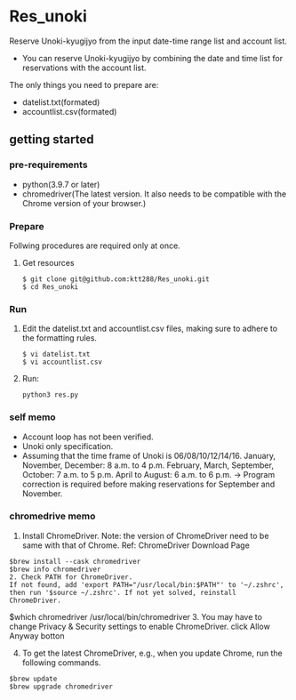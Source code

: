 # Res_unoki

Reserve Unoki-kyugijyo from the input date-time range list and account list.

- You can reserve Unoki-kyugijyo by combining the date and time list for reservations with the account list.

The only things you need to prepare are:

- datelist.txt(formated)
- accountlist.csv(formated)

## getting started
### pre-requirements
- python(3.9.7 or later)
- chromedriver(The latest version. It also needs to be compatible with the Chrome version of your browser.)

### Prepare
Follwing procedures are required only at once.

1. Get resources
   ```
   $ git clone git@github.com:ktt288/Res_unoki.git
   $ cd Res_unoki
### Run
1. Edit the datelist.txt and accountlist.csv files, making sure to adhere to the formatting rules.
   ```
   $ vi datelist.txt
   $ vi accountlist.csv
3. Run:
   ```
   python3 res.py
### self memo
- Account loop has not been verified.
- Unoki only specification.
- Assuming that the time frame of Unoki is 06/08/10/12/14/16.
    January, November, December: 8 a.m. to 4 p.m.
    February, March, September, October: 7 a.m. to 5 p.m.
    April to August: 6 a.m. to 6 p.m.
    -> Program correction is required before making reservations for September and November.

### chromedrive memo
1. Install ChromeDriver. Note: the version of ChromeDriver need to be same with that of Chrome.
Ref: ChromeDriver Download Page
```
$brew install --cask chromedriver
$brew info chromedriver
2. Check PATH for ChromeDriver.
If not found, add 'export PATH="/usr/local/bin:$PATH"' to '~/.zshrc', then run '$source ~/.zshrc'. If not yet solved, reinstall ChromeDriver.
```
$which chromedriver
/usr/local/bin/chromedriver
3. You may have to change Privacy & Security settings to enable ChromeDriver.
click Allow Anyway botton

4. To get the latest ChromeDriver, e.g., when you update Chrome, run the following commands.
```
$brew update
$brew upgrade chromedriver
